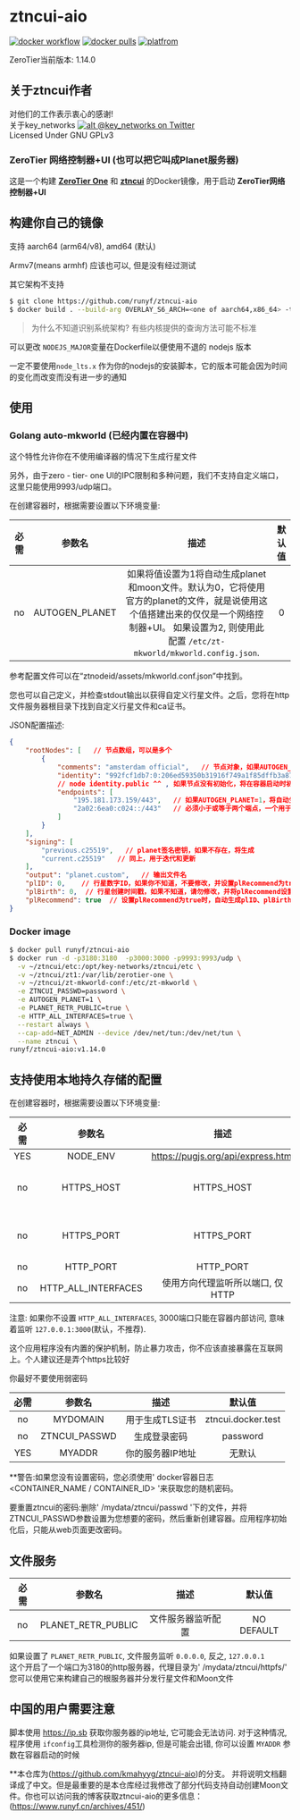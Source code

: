 # ztncui-aio

[![docker workflow](https://github.com/fredliang44/derper-docker/actions/workflows/docker-image.yml/badge.svg)](https://hub.docker.com/r/runyf/ztncui-aio)
[![docker pulls](https://img.shields.io/docker/pulls/runyf/derper.svg?color=brightgreen)](https://hub.docker.com/r/runyf/ztncui-aio)
[![platfrom](https://img.shields.io/badge/platform-amd64%20%7C%20arm64-brightgreen)](https://hub.docker.com/r/runyf/ztncui-aio/tags)


ZeroTier当前版本: 1.14.0

## 关于ztncui作者

对他们的工作表示衷心的感谢!   
关于key_networks [![alt @key_networks on Twitter](https://i.imgur.com/wWzX9uB.png)](https://twitter.com/key_networks)   
Licensed Under GNU GPLv3   

### ZeroTier 网络控制器+UI (也可以把它叫成Planet服务器)

这是一个构建 **[ZeroTier One](https://www.zerotier.com/download.shtml)** 和 **[ztncui](https://key-networks.com/ztncui)** 的Docker镜像，用于启动 **ZeroTier网络控制器+UI**

## 构建你自己的镜像

支持 aarch64 (arm64/v8), amd64 (默认)

Armv7(means armhf) 应该也可以, 但是没有经过测试

其它架构不支持

```bash
$ git clone https://github.com/runyf/ztncui-aio
$ docker build . --build-arg OVERLAY_S6_ARCH=<one of aarch64,x86_64> -t ghcr.io/kmahyyg/ztncui-aio:latest
```

> 为什么不知道识别系统架构? 有些内核提供的查询方法可能不标准

可以更改 `NODEJS_MAJOR`变量在Dockerfile以便使用不退的 nodejs 版本

一定不要使用`node_lts.x` 作为你的nodejs的安装脚本，它的版本可能会因为时间的变化而改变而没有进一步的通知

## 使用

### Golang auto-mkworld (已经内置在容器中)

这个特性允许你在不使用编译器的情况下生成行星文件   

另外，由于zero - tier- one UI的IPC限制和多种问题，我们不支持自定义端口，这里只能使用9993/udp端口。   

在创建容器时，根据需要设置以下环境变量:

| 必需 | 参数名| 描述 | 默认值 |
|:--------:|:--------:|:--------:|:--------:|
| no | AUTOGEN_PLANET | 如果将值设置为1将自动生成planet和moon文件。默认为0，它将使用官方的planet的文件，就是说使用这个值搭建出来的仅仅是一个网络控制器+UI。 如果设置为2, 则使用此配置 `/etc/zt-mkworld/mkworld.config.json`.  | 0 |

参考配置文件可以在“ztnodeid/assets/mkworld.conf.json”中找到。

您也可以自己定义，并检查stdout输出以获得自定义行星文件。之后，您将在http文件服务器根目录下找到自定义行星文件和ca证书。

JSON配置描述:

```json
{
    "rootNodes": [   // 节点数组，可以是多个
        {
            "comments": "amsterdam official",   // 节点对象，如果AUTOGEN_PLANET=1，将自动生成
            "identity": "992fcf1db7:0:206ed59350b31916f749a1f85dffb3a8787dcbf83b8c6e9448d4e3ea0e3369301be716c3609344a9d1533850fb4460c50af43322bcfc8e13d3301a1f1003ceb6",  
            // node identity.public ^^ , 如果节点没有初始化，将在容器启动时初始化
            "endpoints": [
                "195.181.173.159/443",   // 如果AUTOGEN_PLANET=1，将自动生成格式为ip/port的值
                "2a02:6ea0:c024::/443"   // 必须小于或等于两个端点，一个用于IPv4，一个用于IPv6。如果有多个IP，请设置多个不同身份的节点。
            ]
        }
    ],
    "signing": [
        "previous.c25519",   // planet签名密钥，如果不存在，将生成
        "current.c25519"   // 同上，用于迭代和更新
    ],
    "output": "planet.custom",   // 输出文件名
    "plID": 0,    // 行星数字ID，如果你不知道，不要修改，并设置plRecommend为true
    "plBirth": 0,  // 行星创建时间戳，如果不知道，请勿修改，并将plRecommend设置为true
    "plRecommend": true  // 设置plRecommend为true时，自动生成plID、plBirth的值。要了解更多细节，请阅读zerotier-one官方repo中的mkworld源代码
}
```

### Docker image

```bash
$ docker pull runyf/ztncui-aio
$ docker run -d -p3180:3180  -p3000:3000 -p9993:9993/udp \
  -v ~/ztncui/etc:/opt/key-networks/ztncui/etc \
  -v ~/ztncui/zt1:/var/lib/zerotier-one \
  -v ~/ztncui/zt-mkworld-conf:/etc/zt-mkworld \
  -e ZTNCUI_PASSWD=password \
  -e AUTOGEN_PLANET=1 \
  -e PLANET_RETR_PUBLIC=true \
  -e HTTP_ALL_INTERFACES=true \
  --restart always \
  --cap-add=NET_ADMIN --device /dev/net/tun:/dev/net/tun \
  --name ztncui \
runyf/ztncui-aio:v1.14.0
```
## 支持使用本地持久存储的配置

在创建容器时，根据需要设置以下环境变量:

| 必需 | 参数名 | 描述 | 默认值 |
|:--------:|:--------:|:--------:|:--------:|
| YES | NODE_ENV | https://pugjs.org/api/express.html | production |
| no | HTTPS_HOST | HTTPS_HOST | NO DEFAULT, MEANS DISABLED |
| no | HTTPS_PORT | HTTPS_PORT | NO DEFAULT, MEANS DISABLED |
| no | HTTP_PORT | HTTP_PORT | 3000 |
| no | HTTP_ALL_INTERFACES | 使用方向代理监听所以端口, 仅HTTP | NO DEFAULT |

注意: 如果你不设置 `HTTP_ALL_INTERFACES`, 3000端口只能在容器内部访问, 意味着监听 `127.0.0.1:3000`(默认，不推荐).

这个应用程序没有内置的保护机制，防止暴力攻击，你不应该直接暴露在互联网上。个人建议还是弄个https比较好

你最好不要使用弱密码

| 必需 | 参数名 | 描述 | 默认值 |
|:--------:|:--------:|:--------:|:--------:|
| no | MYDOMAIN | 用于生成TLS证书  | ztncui.docker.test |
| no | ZTNCUI_PASSWD | 生成登录密码 | password |
| YES | MYADDR | 你的服务器IP地址 | 无默认 |


**警告:如果您没有设置密码，您必须使用' docker容器日志<CONTAINER_NAME / CONTAINER_ID> '来获取您的随机密码。

要重置ztncui的密码:删除' /mydata/ztncui/passwd '下的文件，并将ZTNCUI_PASSWD参数设置为您想要的密码，然后重新创建容器。应用程序初始化后，只能从web页面更改密码。

## 文件服务

| 必需 | 参数名 | 描述 | 默认值 |
|:--------:|:--------:|:--------:|:--------:|
| no | PLANET_RETR_PUBLIC | 文件服务器监听配置 | NO DEFAULT |

如果设置了 `PLANET_RETR_PUBLIC`, 文件服务监听 `0.0.0.0`, 反之, `127.0.0.1`    
这个开启了一个端口为3180的http服务器，代理目录为' /mydata/ztncui/httpfs/'   
您可以使用它来构建自己的根服务器并分发行星文件和Moon文件

## 中国的用户需要注意

脚本使用 https://ip.sb 获取你服务器的ip地址, 它可能会无法访问. 对于这种情况, 程序使用 `ifconfig`工具检测你的服务器ip, 但是可能会出错, 你可以设置 `MYADDR` 参数在容器启动的时候

**本仓库为(https://github.com/kmahyyg/ztncui-aio)的分支。
并将说明文档翻译成了中文。但是最重要的是本仓库经过我修改了部分代码支持自动创建Moon文件。你也可以访问我的博客获取ztncui-aio的更多信息： (https://www.runyf.cn/archives/451/)

